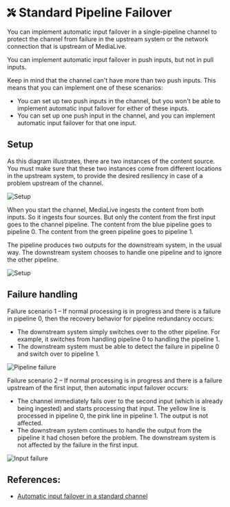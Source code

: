 # <img src="https://raw.githubusercontent.com/vishaldhole173/pro-stream-documentation/main/fontawesome/svgs/solid/screwdriver-wrench.svg" width="20" height="20"> Standard Pipeline Failover

You can implement automatic input failover in a single-pipeline channel to protect the channel from failure in the upstream system or the network connection that is upstream of MediaLive.

You can implement automatic input failover in push inputs, but not in pull inputs.

Keep in mind that the channel can't have more than two push inputs. This means that you can implement one of these scenarios:

- You can set up two push inputs in the channel, but you won't be able to implement automatic input failover for either of these inputs.
- You can set up one push input in the channel, and you can implement automatic input failover for that one input.

## Setup
As this diagram illustrates, there are two instances of the content source. You must make sure that these two instances come from different locations in the upstream system, to provide the desired resiliency in case of a problem upstream of the channel.

![Setup](https://docs.aws.amazon.com/medialive/latest/ug/images/aif-standard-setup.png)

When you start the channel, MediaLive ingests the content from both inputs. So it ingests four sources. But only the content from the first input goes to the channel pipeline. The content from the blue pipeline goes to pipeline 0. The content from the green pipeline goes to pipeline 1.

The pipeline produces two outputs for the downstream system, in the usual way. The downstream system chooses to handle one pipeline and to ignore the other pipeline.

![Setup](https://docs.aws.amazon.com/medialive/latest/ug/images/aif-standard-beforefailure.png)

## Failure handling
Failure scenario 1 – If normal processing is in progress and there is a failure in pipeline 0, then the recovery behavior for pipeline redundancy occurs:

- The downstream system simply switches over to the other pipeline. For example, it switches from handling pipeline 0 to handling the pipeline 1.
- The downstream system must be able to detect the failure in pipeline 0 and switch over to pipeline 1.

![Pipeline failure](https://docs.aws.amazon.com/medialive/latest/ug/images/aif-standard-pipeline-failure.png)

Failure scenario 2 – If normal processing is in progress and there is a failure upstream of the first input, then automatic input failover occurs:

- The channel immediately fails over to the second input (which is already being ingested) and starts processing that input. The yellow line is processed in pipeline 0, the pink line in pipeline 1. The output is not affected.
- The downstream system continues to handle the output from the pipeline it had chosen before the problem. The downstream system is not affected by the failure in the first input.

![Input failure](https://docs.aws.amazon.com/medialive/latest/ug/images/aif-standard-input-failure.png)

## References:
- <a href="https://docs.aws.amazon.com/medialive/latest/ug/aif-standard-pipeline-how.html" target="_blank">Automatic input failover in a standard channel</a>
